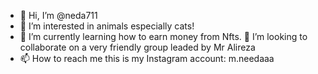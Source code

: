 - 👋 Hi, I’m @neda711
- 👀 I’m interested in animals especially cats!
- 🌱 I’m currently learning how to earn money from Nfts.
   💞️ I’m looking to collaborate on a very friendly group leaded by Mr Alireza
- 📫 How to reach me this is my Instagram account: m.needaaa

<!---
neda711/neda711 is a ✨ special ✨ repository because its `README.md` (this file) appears on your GitHub profile.
You can click the Preview link to take a look at your changes.
--->
